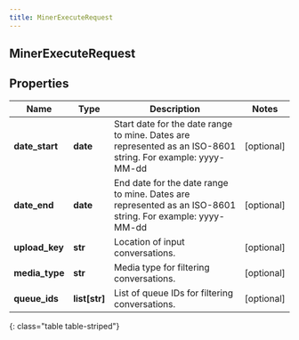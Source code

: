 ```yaml
---
title: MinerExecuteRequest
---
```

## MinerExecuteRequest

## Properties

|Name | Type | Description | Notes|
|------------ | ------------- | ------------- | -------------|
| **date_start** | **date** | Start date for the date range to mine. Dates are represented as an ISO-8601 string. For example: yyyy-MM-dd | [optional] |
| **date_end** | **date** | End date for the date range to mine. Dates are represented as an ISO-8601 string. For example: yyyy-MM-dd | [optional] |
| **upload_key** | **str** | Location of input conversations. | [optional] |
| **media_type** | **str** | Media type for filtering conversations. | [optional] |
| **queue_ids** | **list[str]** | List of queue IDs for filtering conversations. | [optional] |
{: class="table table-striped"}


